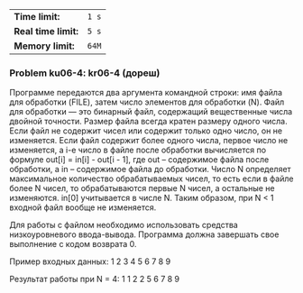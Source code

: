 |                      |       |
|----------------------|-------|
| **Time limit:**      | `1 s` |
| **Real time limit:** | `5 s` |
| **Memory limit:**    | `64M` |


### Problem ku06-4: kr06-4 (дореш)

Программе передаются два аргумента командной строки: имя файла
для обработки (FILE), затем число элементов для обработки (N).
Файл для обработки — это бинарный файл, содержащий вещественные
числа двойной точности. Размер файла всегда кратен размеру одного
числа. Если файл не содержит чисел или содержит только одно
число, он не изменяется. Если файл содержит более одного числа,
первое число не изменяется, а i-е число в файле после обработки
вычисляется по формуле out[i] = in[i] - out[i - 1], где out –
содержимое файла после обработки, а in – содержимое файла до
обработки. Число N определяет максимальное количество
обрабатываемых чисел, то есть если в файле более N чисел, то
обрабатываются первые N чисел, а остальные не изменяются. in[0]
учитывается в числе N. Таким образом, при N < 1 входной файл
вообще не изменяется.

Для работы с файлом необходимо использовать средства
низкоуровневого ввода-вывода. Программа должна завершать свое
выполнение с кодом возврата 0.

Пример входных данных: 1 2 3 4 5 6 7 8 9

Результат работы при N = 4: 1 1 2 2 5 6 7 8 9

